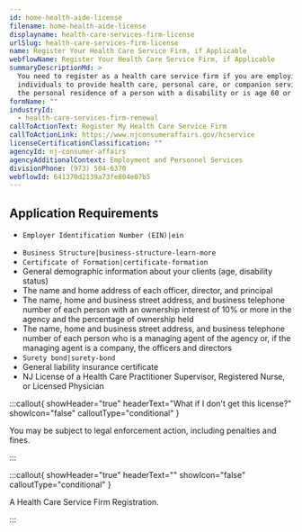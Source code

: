 ```yaml
---
id: home-health-aide-license
filename: home-health-aide-license
displayname: health-care-services-firm-license
urlSlug: health-care-services-firm-license
name: Register Your Health Care Service Firm, if Applicable
webflowName: Register Your Health Care Service Firm, if Applicable
summaryDescriptionMd: >
  You need to register as a health care service firm if you are employing
  individuals to provide health care, personal care, or companion services in
  the personal residence of a person with a disability or is age 60 or older.
formName: ""
industryId:
  - health-care-services-firm-renewal
callToActionText: Register My Health Care Service Firm
callToActionLink: https://www.njconsumeraffairs.gov/hcservice
licenseCertificationClassification: ""
agencyId: nj-consumer-affairs
agencyAdditionalContext: Employment and Personnel Services
divisionPhone: (973) 504-6370
webflowId: 641370d2139a73fe804e07b5
---
```

## Application Requirements

- `Employer Identification Number (EIN)|ein` 

*  `Business Structure|business-structure-learn-more` 
*  `Certificate of Formation|certificate-formation` 
* General demographic information about your clients (age, disability status)
* The name and home address of each officer, director, and principal
* The name, home and business street address, and business telephone number of each person with an ownership interest of 10% or more in the agency and the percentage of ownership held
* The name, home and business street address, and business telephone number of each person who is a managing agent of the agency or, if the managing agent is a company, the officers and directors
*  `Surety bond|surety-bond` 
* General liability insurance certificate
* NJ License of a Health Care Practitioner Supervisor, Registered Nurse, or Licensed Physician

:::callout{ showHeader="true" headerText="What if I don't get this license?" showIcon="false" calloutType="conditional" }

You may be subject to legal enforcement action, including penalties and fines.

:::

:::callout{ showHeader="true" headerText="" showIcon="false" calloutType="conditional" }

A Health Care Service Firm Registration.

:::